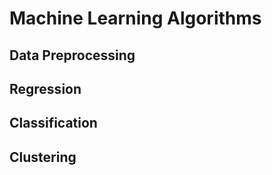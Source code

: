 # Machine Learning Algorithms

## Data Preprocessing
## Regression
## Classification
## Clustering

